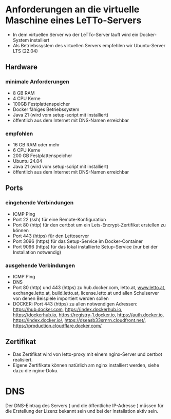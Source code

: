 # Anforderungen an die virtuelle Maschine eines LeTTo-Servers
* In dem virtuellen Server wo der LeTTo-Server läuft wird ein Docker-System installiert
* Als Betriebssystem des virtuellen Servers empfehlen wir Ubuntu-Server LTS (22.04)

## Hardware
### minimale Anforderungen
* 8 GB RAM
* 4 CPU Kerne
* 100GB Festplattenspeicher
* Docker fähiges Betriebssystem
* Java 21 (wird vom setup-script mit installiert)
* öffentlich aus dem Internet mit DNS-Namen erreichbar

### empfohlen
* 16 GB RAM oder mehr
* 6 CPU Kerne
* 200 GB Festplattenspeicher
* Ubuntu 24.04
* Java 21 (wird vom setup-script mit installiert)
* öffentlich aus dem Internet mit DNS-Namen erreichbar
  
## Ports
### eingehende Verbindungen
* ICMP Ping
* Port 22 (ssh) für eine Remote-Konfiguration
* Port 80 (http) für den certbot um ein Lets-Encrypt-Zertifikat erstellen zu können
* Port 443 (https) für den Lettoserver
* Port 3096 (https) für das Setup-Service im Docker-Container
* Port 9096 (https) für das lokal installierte Setup-Service (nur bei der Installation notwendig)

### ausgehende Verbindungen
* ICMP Ping
* DNS
* Port 80 (http) und 443 (https) zu hub.docker.com, letto.at, www.letto.at, exchange.letto.at, build.letto.at, license.letto.at und allen Schulserver von denen Beispiele importiert werden sollen
* DOCKER: Port 443 (https) zu allen notwendigen Adressen:  https://hub.docker.com, https://index.dockerhub.io, https://dockerhub.io, https://registry-1.docker.io, https://auth.docker.io, https://index.docker.io/, https://dseasb33srnrn.cloudfront.net/, https://production.cloudflare.docker.com/

## Zertifikat
* Das Zertifikat wird von letto-proxy mit einem nginx-Server und certbot realisiert.
* Eigene Zertifikate können natürlich am nginx installiert werden, siehe dazu die nginx-Doku.

# DNS
Der DNS-Eintrag des Servers ( und die öffentliche IP-Adresse ) müssen für die Erstellung der Lizenz bekannt sein und bei der Installation aktiv sein.
